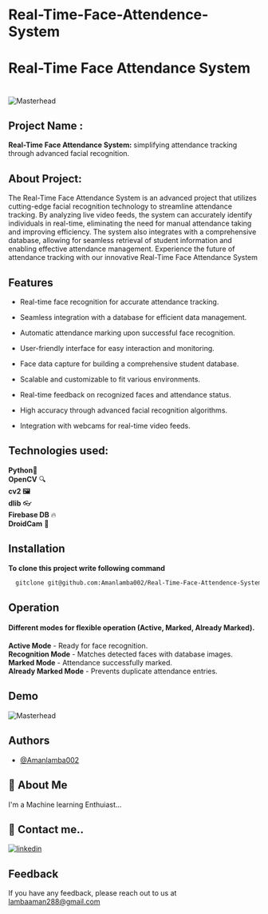 # Real-Time-Face-Attendence-System

# Real-Time Face Attendance System



# 
![Masterhead](https://cdn.sanity.io/images/4y5gb0f2/production/99ce546807fcf13b7a8dca6621510b136e41c79c-600x338.gif)


## Project Name :

**Real-Time Face Attendance System:** simplifying attendance tracking through advanced facial recognition.
## About Project: 
 
The Real-Time Face Attendance System is an advanced project that utilizes cutting-edge facial recognition technology to streamline attendance tracking. By analyzing live video feeds, the system can accurately identify individuals in real-time, eliminating the need for manual attendance taking and improving efficiency. The system also integrates with a comprehensive database, allowing for seamless retrieval of student information and enabling effective attendance management. Experience the future of attendance tracking with our innovative Real-Time Face Attendance System
## Features

- Real-time face recognition for accurate attendance tracking.
- Seamless integration with a database for efficient data management.
- Automatic attendance marking upon successful face recognition.

- User-friendly interface for easy interaction and monitoring.
- Face data capture for building a comprehensive student database.
- Scalable and customizable to fit various environments.
- Real-time feedback on recognized faces and attendance status.
- High accuracy through advanced facial recognition algorithms.
- Integration with webcams for real-time video    feeds.


## Technologies used:

**Python**🐍\
**OpenCV** 🔍\
**cv2 🖼️**\
**dlib** 👓\
**Firebase DB** 🔥\
**DroidCam** 📱

## Installation

**To clone this project write following command**

```bash
  gitclone git@github.com:Amanlamba002/Real-Time-Face-Attendence-System.git
```
    
## Operation

#### Different modes for flexible operation (Active, Marked, Already Marked).

**Active Mode** - Ready for face recognition.\
**Recognition Mode** - Matches detected faces with database images.\
**Marked Mode** - Attendance successfully marked.\
**Already Marked Mode** - Prevents duplicate attendance entries.
## Demo


![Masterhead](https://drive.google.com/file/d/1p3uRhozqrokxr_ZM9SOBaFvVXauryTyU/view?usp=sharing)

## Authors

- [@Amanlamba002](https://github.com/Amanlamba002/)


## 🚀 About Me
I'm a Machine learning Enthuiast...


## 🔗 Contact me..
[![linkedin](https://img.shields.io/badge/linkedin-0A66C2?style=for-the-badge&logo=linkedin&logoColor=white)](www.linkedin.com/in/aman-lamba
)


## Feedback

If you have any feedback, please reach out to us at lambaaman288@gmail.com

